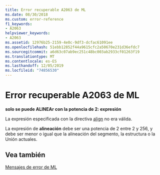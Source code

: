 ```yaml
---
title: Error recuperable A2063 de ML
ms.date: 08/30/2018
ms.custom: error-reference
f1_keywords:
- A2063
helpviewer_keywords:
- A2063
ms.assetid: 12976b25-2159-4e0c-9df3-dcfac61091ee
ms.openlocfilehash: 51ebb12852f44a9615cfc2a50670e231d36efdc7
ms.sourcegitcommit: a6d63c07ab9ec251c48bc003ab2933cf01263f19
ms.translationtype: MT
ms.contentlocale: es-ES
ms.lasthandoff: 12/05/2019
ms.locfileid: "74856530"
---
```

# <a name="ml-nonfatal-error-a2063"></a>Error recuperable A2063 de ML

**solo se puede ALINEAr con la potencia de 2: expresión**

La expresión especificada con la directiva [align](../../assembler/masm/align-masm.md) no era válida.

La expresión de **alineación** debe ser una potencia de 2 entre 2 y 256, y debe ser menor o igual que la alineación del segmento, la estructura o la Unión actuales.

## <a name="see-also"></a>Vea también

[Mensajes de error de ML](../../assembler/masm/ml-error-messages.md)<br/>